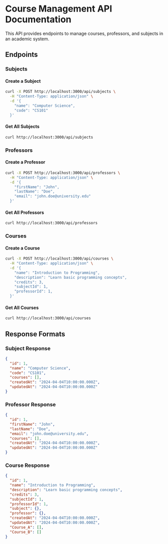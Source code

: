 # Course Management API Documentation

This API provides endpoints to manage courses, professors, and subjects in an academic system.

## Endpoints

### Subjects

#### Create a Subject
```bash
curl -X POST http://localhost:3000/api/subjects \
  -H "Content-Type: application/json" \
  -d '{
    "name": "Computer Science",
    "code": "CS101"
  }'
```

#### Get All Subjects
```bash
curl http://localhost:3000/api/subjects
```

### Professors

#### Create a Professor
```bash
curl -X POST http://localhost:3000/api/professors \
  -H "Content-Type: application/json" \
  -d '{
    "firstName": "John",
    "lastName": "Doe",
    "email": "john.doe@university.edu"
  }'
```

#### Get All Professors
```bash
curl http://localhost:3000/api/professors
```

### Courses

#### Create a Course
```bash
curl -X POST http://localhost:3000/api/courses \
  -H "Content-Type: application/json" \
  -d '{
    "name": "Introduction to Programming",
    "description": "Learn basic programming concepts",
    "credits": 3,
    "subjectId": 1,
    "professorId": 1,
  }'
```

#### Get All Courses
```bash
curl http://localhost:3000/api/courses
```

## Response Formats

### Subject Response
```json
{
  "id": 1,
  "name": "Computer Science",
  "code": "CS101",
  "courses": [],
  "createdAt": "2024-04-04T10:00:00.000Z",
  "updatedAt": "2024-04-04T10:00:00.000Z"
}
```

### Professor Response
```json
{
  "id": 1,
  "firstName": "John",
  "lastName": "Doe",
  "email": "john.doe@university.edu",
  "courses": [],
  "createdAt": "2024-04-04T10:00:00.000Z",
  "updatedAt": "2024-04-04T10:00:00.000Z"
}
```

### Course Response
```json
{
  "id": 1,
  "name": "Introduction to Programming",
  "description": "Learn basic programming concepts",
  "credits": 3,
  "subjectId": 1,
  "professorId": 1,
  "subject": {},
  "professor": {},
  "createdAt": "2024-04-04T10:00:00.000Z",
  "updatedAt": "2024-04-04T10:00:00.000Z",
  "Course_A": [],
  "Course_B": []
}
```